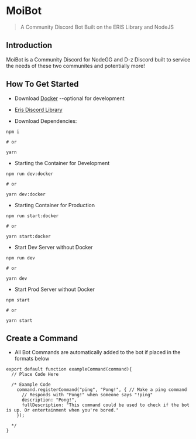 # MoiBot

> A Community Discord Bot Built on the ERIS Library and NodeJS

## Introduction

MoiBot is a Community Discord for NodeGG and D-z Discord built to service the needs of these two communites and potentially more!

## How To Get Started

- Download [Docker](http:www.docker.com) --optional for development

- [Eris Discord Library](https://abal.moe/Eris/)

- Download Dependencies:

```
npm i

# or

yarn
```

- Starting the Container for Development

```
npm run dev:docker

# or

yarn dev:docker
```

- Starting Container for Production

```
npm run start:docker

# or

yarn start:docker
```

- Start Dev Server without Docker

```
npm run dev

# or

yarn dev
```

- Start Prod Server without Docker

```
npm start

# or

yarn start
```

## Create a Command

- All Bot Commands are automatically added to the bot if placed in the formats below

```
export default function exampleCommand(command){
  // Place Code Here

  /* Example Code
    command.registerCommand("ping", "Pong!", { // Make a ping command
      // Responds with "Pong!" when someone says "!ping"
      description: "Pong!",
      fullDescription: "This command could be used to check if the bot is up. Or entertainment when you're bored."
    });

  */
}
```
